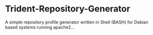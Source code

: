 # Trident-Repository-Generator
A simple repository profile generator written in Shell (BASH) for Debian based systems running apache2...
